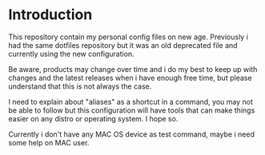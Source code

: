 # Introduction
This repository contain my personal config files on new age. Previously i had the same dotfiles repository but it was an old deprecated file and currently using the new configuration.

Be aware, products may change over time and i do my best to keep up with changes and the latest releases when i have enough free time, but please understand that this is not always the case.

I need to explain about "aliases" as a shortcut in a command, you may not be able to follow but this configuration will have tools that can make things easier on any distro or operating system. I hope so.

Currently i don't have any MAC OS device as test command, maybe i need some help on MAC user.